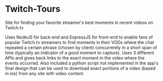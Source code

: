 # Twitch-Tours
Site for finding your favorite streamer's best moments in recent videos on Twitch.tv

Uses NodeJS for back-end and ExpressJS for front-end to enable fans of popular Twitch.tv streamers to find moments in their VODs where the chat repeated a certain phrase (chosen by client) concurrently in a short span of time (typically an indicator of a good moment to capture). Uses 3 different APIs and gives back links to the exact moment in the video where the events occurred. Also included a python script not implemented in the app's final design that can be used to download exact portions of a video (based in ms) from any site with video content.
